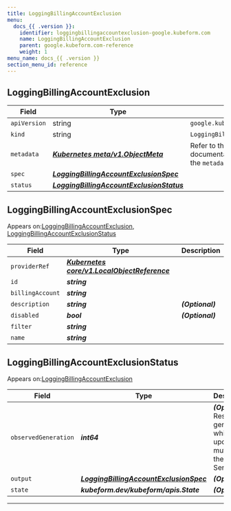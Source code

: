 ```yaml
---
title: LoggingBillingAccountExclusion
menu:
  docs_{{ .version }}:
    identifier: loggingbillingaccountexclusion-google.kubeform.com
    name: LoggingBillingAccountExclusion
    parent: google.kubeform.com-reference
    weight: 1
menu_name: docs_{{ .version }}
section_menu_id: reference
---
```


## LoggingBillingAccountExclusion
| Field | Type | Description |
| ------ | ----- | ----------- |
| `apiVersion` | string | `google.kubeform.com/v1alpha1` |
|    `kind` | string | `LoggingBillingAccountExclusion` |
| `metadata` | ***[Kubernetes meta/v1.ObjectMeta](https://kubernetes.io/docs/reference/generated/kubernetes-api/v1.13/#objectmeta-v1-meta)***|Refer to the Kubernetes API documentation for the fields of the `metadata` field.|
| `spec` | ***[LoggingBillingAccountExclusionSpec](#LoggingBillingAccountExclusionSpec)***||
| `status` | ***[LoggingBillingAccountExclusionStatus](#LoggingBillingAccountExclusionStatus)***||
## LoggingBillingAccountExclusionSpec

Appears on:[LoggingBillingAccountExclusion](#LoggingBillingAccountExclusion), [LoggingBillingAccountExclusionStatus](#LoggingBillingAccountExclusionStatus)

| Field | Type | Description |
| ------ | ----- | ----------- |
| `providerRef` | ***[Kubernetes core/v1.LocalObjectReference](https://kubernetes.io/docs/reference/generated/kubernetes-api/v1.13/#localobjectreference-v1-core)***||
| `id` | ***string***||
| `billingAccount` | ***string***||
| `description` | ***string***| ***(Optional)*** |
| `disabled` | ***bool***| ***(Optional)*** |
| `filter` | ***string***||
| `name` | ***string***||
## LoggingBillingAccountExclusionStatus

Appears on:[LoggingBillingAccountExclusion](#LoggingBillingAccountExclusion)

| Field | Type | Description |
| ------ | ----- | ----------- |
| `observedGeneration` | ***int64***| ***(Optional)*** Resource generation, which is updated on mutation by the API Server.|
| `output` | ***[LoggingBillingAccountExclusionSpec](#LoggingBillingAccountExclusionSpec)***| ***(Optional)*** |
| `state` | ***kubeform.dev/kubeform/apis.State***| ***(Optional)*** |
---
